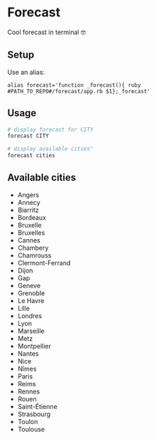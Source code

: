 # Forecast

Cool forecast in terminal 🤓

## Setup

Use an alias:

```
alias forecast='function _forecast(){ ruby #PATH_TO_REPO#/forecast/app.rb $1};_forecast'
```

## Usage

```bash
# display forecast for CITY
forecast CITY

# display available cities"
forecast cities
```

## Available cities

- Angers
- Annecy
- Biarritz
- Bordeaux
- Bruxelle
- Bruxelles
- Cannes
- Chambery
- Chamrouss
- Clermont-Ferrand
- Dijon
- Gap
- Geneve
- Grenoble
- Le Havre
- Lille
- Londres
- Lyon
- Marseille
- Metz
- Montpellier
- Nantes
- Nice
- Nîmes
- Paris
- Reims
- Rennes
- Rouen
- Saint-Étienne
- Strasbourg
- Toulon
- Toulouse
